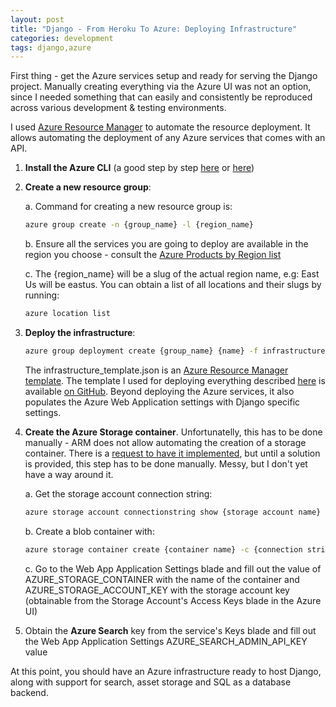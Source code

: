 ```yaml
---
layout: post
title: "Django - From Heroku To Azure: Deploying Infrastructure"
categories: development
tags: django,azure
---
```


First thing - get the Azure services setup and ready for serving the Django project. Manually creating everything via the Azure UI was not an option, since I needed something that can easily and consistently be reproduced across various development & testing environments.

I used [Azure Resource Manager](https://docs.microsoft.com/en-us/azure/azure-resource-manager/) to automate the resource deployment. It allows automating the deployment of any Azure services that comes with an API.

1. **Install the Azure CLI** (a good step by step [here](https://www.opsgility.com/blog/2016/01/20/install-azure-cli-tool-ubuntu/) or [here](https://web.archive.org/web/20170405205220/https://www.opsgility.com/blog/2016/01/20/install-azure-cli-tool-ubuntu/))

2. **Create a new resource group**:

   a. Command for creating a new resource group is:

    ```sh
    azure group create -n {group_name} -l {region_name}
    ```

   b. Ensure all the services you are going to deploy are available in the region you choose - consult the [Azure Products by Region list](https://azure.microsoft.com/en-us/regions/services/)

   c. The {region_name} will be a slug of the actual region name, e.g: East Us will be eastus. You can obtain a list of all locations and their slugs by running:

    ```sh
    azure location list
    ```
3. **Deploy the infrastructure**:

   ```sh
   azure group deployment create {group_name} {name} -f infrastructure_template.json
   ```

   The infrastructure_template.json is an [Azure Resource Manager template](https://docs.microsoft.com/en-us/azure/azure-resource-manager/resource-group-authoring-templates). The template I used for deploying everything described <a href="{% post_url 2017-04-03-django-on-azure %}">here</a> is available [on GitHub](https://github.com/Adyg/azure-arm-web-app/blob/master/infrastructure-template.json). Beyond deploying the Azure services, it also populates the Azure Web Application settings with Django specific settings.

4. **Create the Azure Storage container**. Unfortunatelly, this has to be done manually - ARM does not allow automating the creation of a storage container. There is a [request to have it implemented](https://feedback.azure.com/forums/281804-azure-resource-manager/suggestions/9306108-let-me-define-preconfigured-blob-containers-table), but until a solution is provided, this step has to be done manually. Messy, but I don't yet have a way around it.

   a. Get the storage account connection string:

   ```sh
   azure storage account connectionstring show {storage account name}
   ```

   b. Create a blob container with:

   ```sh
   azure storage container create {container name} -c {connection string from step a.}
   ```

   c. Go to the Web App Application Settings blade and fill out the value of AZURE_STORAGE_CONTAINER with the name of the container and AZURE_STORAGE_ACCOUNT_KEY with the storage account key (obtainable from the Storage Account's Access Keys blade in the Azure UI)

5. Obtain the **Azure Search** key from the service's Keys blade and fill out the Web App Application Settings AZURE_SEARCH_ADMIN_API_KEY value

At this point, you should have an Azure infrastructure ready to host Django, along with support for search, asset storage and SQL as a database backend.